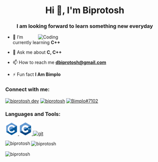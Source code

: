 <h1 align="center">Hi 👋, I'm Biprotosh</h1>
<h3 align="center">I am looking forward to learn something new everyday</h3>
<img align="right" alt="Coding" width="400" src="https://cdn.dribbble.com/users/1059583/screenshots/4171367/coding-freak.gif"> 

- 🌱 I’m currently learning **C++**

- 💬 Ask me about **C, C++**

- 📫 How to reach me **dbiprotosh@gmail.com**

- ⚡ Fun fact **I Am Bimplo**

<h3 align="left">Connect with me:</h3>
<p align="left">
<a href="https://linkedin.com/in/Biprotosh Dey" target="blank"><img align="center" src="https://raw.githubusercontent.com/rahuldkjain/github-profile-readme-generator/master/src/images/icons/Social/linked-in-alt.svg" alt="biprotosh dey" height="30" width="40" /></a>
<a href="https://www.leetcode.com/biprotosh" target="blank"><img align="center" src="https://raw.githubusercontent.com/rahuldkjain/github-profile-readme-generator/master/src/images/icons/Social/leet-code.svg" alt="biprotosh" height="30" width="40" /></a>
<a href="https://discord.gg/6YARcjuGnk" target="blank"><img align="center" src="https://raw.githubusercontent.com/rahuldkjain/github-profile-readme-generator/master/src/images/icons/Social/discord.svg" alt="Bimplo#7102" height="30" width="40" /></a>
</p>

<h3 align="left">Languages and Tools:</h3>
<p align="left"> <a href="https://www.cprogramming.com/" target="_blank" rel="noreferrer"> <img src="https://raw.githubusercontent.com/devicons/devicon/master/icons/c/c-original.svg" alt="c" width="40" height="40"/> </a> <a href="https://www.w3schools.com/cpp/" target="_blank" rel="noreferrer"> <img src="https://raw.githubusercontent.com/devicons/devicon/master/icons/cplusplus/cplusplus-original.svg" alt="cplusplus" width="40" height="40"/> </a> <a href="https://git-scm.com/" target="_blank" rel="noreferrer"> <img src="https://www.vectorlogo.zone/logos/git-scm/git-scm-icon.svg" alt="git" width="40" height="40"/> </a> </p>

<p><img align="left" src="https://github-readme-stats.vercel.app/api/top-langs?username=biprotosh&show_icons=true&locale=en&layout=compact" alt="biprotosh" /></p>

<p>&nbsp;<img align="center" src="https://github-readme-stats.vercel.app/api?username=biprotosh&show_icons=true&locale=en" alt="biprotosh" /></p>

<p><img align="center" src="https://github-readme-streak-stats.herokuapp.com/?user=biprotosh&" alt="biprotosh" /></p>



<!---
Biprotosh/Biprotosh is a ✨ special ✨ repository because its `README.md` (this file) appears on your GitHub profile.
You can click the Preview link to take a look at your changes.
--->
